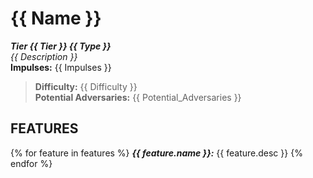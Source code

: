 # {{ Name }}

***Tier {{ Tier }} {{ Type }}***  
*{{ Description }}*  
**Impulses:** {{ Impulses }}

> **Difficulty:** {{ Difficulty }}  
> **Potential Adversaries:** {{ Potential_Adversaries }}

## FEATURES
{% for feature in features %}
***{{ feature.name }}:*** {{ feature.desc }}
{% endfor %}